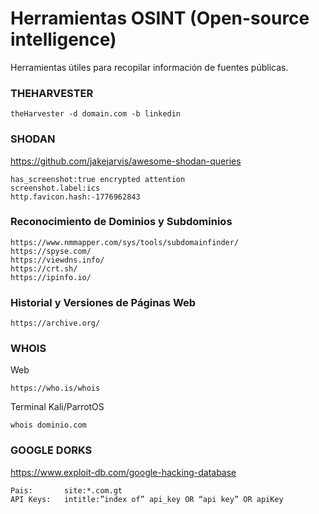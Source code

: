 # Herramientas OSINT (Open-source intelligence)
Herramientas útiles para recopilar información de fuentes públicas.

### THEHARVESTER
```
theHarvester -d domain.com -b linkedin
```
### SHODAN
https://github.com/jakejarvis/awesome-shodan-queries
```
has_screenshot:true encrypted attention
screenshot.label:ics
http.favicon.hash:-1776962843
```
### Reconocimiento de Dominios y Subdominios
```
https://www.nmmapper.com/sys/tools/subdomainfinder/
https://spyse.com/
https://viewdns.info/
https://crt.sh/
https://ipinfo.io/
```
### Historial y Versiones de Páginas Web
```
https://archive.org/
```
### WHOIS
Web
```
https://who.is/whois
```
Terminal Kali/ParrotOS
```
whois dominio.com
```
### GOOGLE DORKS
https://www.exploit-db.com/google-hacking-database
```
Pais:       site:*.com.gt
API Keys:   intitle:”index of” api_key OR “api key” OR apiKey
```
